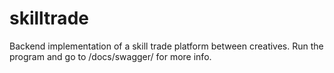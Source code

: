 # skilltrade
Backend implementation of a skill trade platform between creatives.
Run the program and go to /docs/swagger/ for more info.
